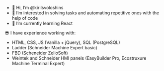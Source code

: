 - 👋 Hi, I’m @kirilsvoloshins
- 👀 I’m interested in solving tasks and automating repetitive ones with the help of code 
- 🌱 I’m currently learning React

😎 I have experience working with:
- HTML, CSS, JS (Vanilla + jQuery), SQL (PostgreSQL)
- Ladder (Schneider Machine Expert basic)
- FBD (Scheneider ZelioSoft)
- Weintek and Schneider HMI panels (EasyBuilder Pro, Ecostruxure Machine Terminal Expert)


<!---
kirilsvoloshins/kirilsvoloshins is a ✨ special ✨ repository because its `README.md` (this file) appears on your GitHub profile.
You can click the Preview link to take a look at your changes.
--->
